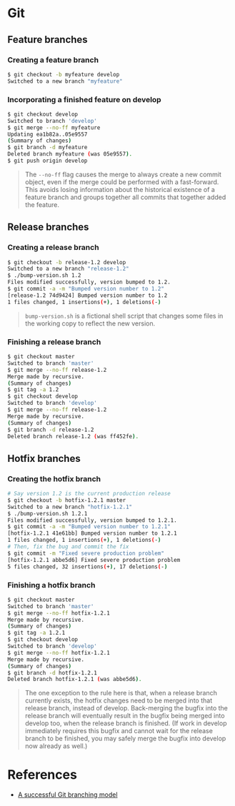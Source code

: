 # Git

## Feature branches

### Creating a feature branch

```bash
$ git checkout -b myfeature develop
Switched to a new branch "myfeature"
```

### Incorporating a finished feature on develop

```bash
$ git checkout develop
Switched to branch 'develop'
$ git merge --no-ff myfeature
Updating ea1b82a..05e9557
(Summary of changes)
$ git branch -d myfeature
Deleted branch myfeature (was 05e9557).
$ git push origin develop
```

> The `--no-ff` flag causes the merge to always create a new commit object, even if the merge could be performed with a fast-forward. 
> This avoids losing information about the historical existence of a feature branch and groups together all commits that together added the feature. 

## Release branches

### Creating a release branch

```bash
$ git checkout -b release-1.2 develop
Switched to a new branch "release-1.2"
$ ./bump-version.sh 1.2
Files modified successfully, version bumped to 1.2.
$ git commit -a -m "Bumped version number to 1.2"
[release-1.2 74d9424] Bumped version number to 1.2
1 files changed, 1 insertions(+), 1 deletions(-)
```

> `bump-version.sh` is a fictional shell script that changes some files in the working copy to reflect the new version. 

### Finishing a release branch

```bash
$ git checkout master
Switched to branch 'master'
$ git merge --no-ff release-1.2
Merge made by recursive.
(Summary of changes)
$ git tag -a 1.2
$ git checkout develop
Switched to branch 'develop'
$ git merge --no-ff release-1.2
Merge made by recursive.
(Summary of changes)
$ git branch -d release-1.2
Deleted branch release-1.2 (was ff452fe).
```

## Hotfix branches

### Creating the hotfix branch

```bash
# Say version 1.2 is the current production release
$ git checkout -b hotfix-1.2.1 master
Switched to a new branch "hotfix-1.2.1"
$ ./bump-version.sh 1.2.1
Files modified successfully, version bumped to 1.2.1.
$ git commit -a -m "Bumped version number to 1.2.1"
[hotfix-1.2.1 41e61bb] Bumped version number to 1.2.1
1 files changed, 1 insertions(+), 1 deletions(-)
# Then, fix the bug and commit the fix
$ git commit -m "Fixed severe production problem"
[hotfix-1.2.1 abbe5d6] Fixed severe production problem
5 files changed, 32 insertions(+), 17 deletions(-)
```

### Finishing a hotfix branch

```bash
$ git checkout master
Switched to branch 'master'
$ git merge --no-ff hotfix-1.2.1
Merge made by recursive.
(Summary of changes)
$ git tag -a 1.2.1
$ git checkout develop
Switched to branch 'develop'
$ git merge --no-ff hotfix-1.2.1
Merge made by recursive.
(Summary of changes)
$ git branch -d hotfix-1.2.1
Deleted branch hotfix-1.2.1 (was abbe5d6).
```

> The one exception to the rule here is that, when a release branch currently exists, the hotfix changes need to be merged into that release branch, instead of develop. 
> Back-merging the bugfix into the release branch will eventually result in the bugfix being merged into develop too, when the release branch is finished. 
> (If work in develop immediately requires this bugfix and cannot wait for the release branch to be finished, you may safely merge the bugfix into develop now already as well.)

# References
- [A successful Git branching model](http://nvie.com/posts/a-successful-git-branching-model/)
